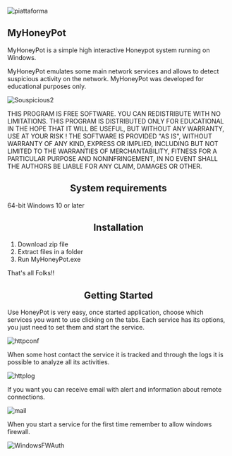 ![piattaforma](https://user-images.githubusercontent.com/73478279/172622618-7cf711ea-b826-4890-b8b3-1d786b2d23b0.png) <h2>MyHoneyPot</h2>

MyHoneyPot is a simple high interactive Honeypot system running on Windows.

MyHoneyPot emulates some main network services and allows to detect suspicious activity on the network. MyHoneyPot was developed for educational purposes only.


![Souspicious2](https://user-images.githubusercontent.com/73478279/173192018-0a50c2c4-dd33-46d4-8a89-15668b81d61c.png)



THIS PROGRAM IS FREE SOFTWARE.
YOU CAN REDISTRIBUTE WITH NO LIMITATIONS.
THIS PROGRAM IS DISTRIBUTED  ONLY FOR EDUCATIONAL IN THE HOPE THAT IT WILL BE USEFUL, BUT WITHOUT ANY WARRANTY, USE AT YOUR RISK !
THE SOFTWARE IS PROVIDED "AS IS", WITHOUT WARRANTY OF ANY KIND, EXPRESS OR IMPLIED, INCLUDING BUT NOT LIMITED TO THE WARRANTIES OF MERCHANTABILITY, FITNESS FOR A PARTICULAR PURPOSE AND NONINFRINGEMENT,  IN NO EVENT SHALL THE AUTHORS  BE LIABLE FOR ANY CLAIM, DAMAGES OR OTHER. 


<center><h2>System requirements</h2></center>

64-bit Windows 10 or later


<center><h2>Installation</h2></center> 

1) Download zip file
2) Extract files in a folder
3) Run MyHoneyPot.exe

That's all Folks!!


<center><h2>Getting Started</h2></center> 

Use HoneyPot is very easy, once started application, choose which services you want to use clicking on the tabs. 
Each service has its options, you just need to set them and start the service.

![httpconf](https://user-images.githubusercontent.com/73478279/173191622-0cfa1e13-9947-4932-a1db-30c8417418a9.png)

When some host contact the service it is tracked and through the logs it is possible to analyze all its activities.

![httplog](https://user-images.githubusercontent.com/73478279/173191735-5b4b1627-573e-4ed3-97f1-fc55541ce8e8.png)

If you want you can receive email with alert and information about remote connections.

![mail](https://user-images.githubusercontent.com/73478279/173192075-4b924d6f-89d7-46a8-9c54-17cbac9ae0a3.png)


When you start a service for the first time remember to allow windows firewall.

![WindowsFWAuth](https://user-images.githubusercontent.com/73478279/173191945-c64fdd07-8201-4eef-9f2e-f841b9ebf977.png)




